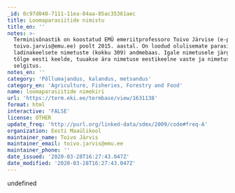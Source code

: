 ```yaml
---
_id: 0c97d040-7111-11ea-84aa-85ac35361aec
title: Loomaparasiitide nimistu
title_en: ''
notes: >-
  Terminisõnastik on koostatud EMÜ emeriitprofessoro Toivo Järvise (e-post:
  toivo.jarvis@emu.ee) poolt 2015. aastal. On loodud olulisemate parasiitide
  ladinakeelsete nimetuste (kokku 309) andmebaas. Igale nimetusele järgneb selle
  tõlge eesti keelde, tuuakse ära nimetuse eestikeelne vaste ja nimetuse
  selgitus.
notes_en: ''
category: 'Põllumajandus, kalandus, metsandus'
category_en: 'Agriculture, Fisheries, Forestry and Food'
name: loomaparasiitide nimekiri
url: 'https://term.eki.ee/termbase/view/1631138'
format: html
interactive: 'FALSE'
license: OTHER
update_freq: 'http://purl.org/linked-data/sdmx/2009/code#freq-A'
organization: Eesti Maaülikool
maintainer_name: Toivo Järvis
maintainer_email: toivo.jarvis@emu.ee
maintainer_phone: ''
date_issued: '2020-03-28T16:27:43.047Z'
date_modified: '2020-03-28T16:27:43.047Z'
---
```

undefined
